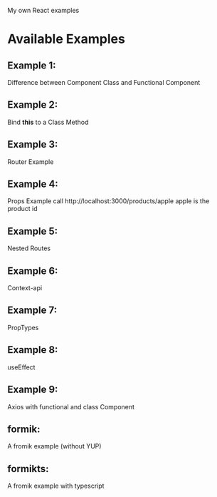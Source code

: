 My own React examples

# Available Examples #

## Example 1: ##

Difference between Component Class and Functional Component

## Example 2: ##

Bind **this** to a Class Method

## Example 3: ##

Router Example

## Example 4: ##

Props Example
call http://localhost:3000/products/apple 
apple is the product id

## Example 5: ##

Nested Routes

## Example 6: ##

Context-api

## Example 7: ##

PropTypes

## Example 8: ##

useEffect

## Example 9: ##

Axios with functional and class Component

## formik: ##

A fromik example (without YUP)

## formikts: ##

A fromik example with typescript

